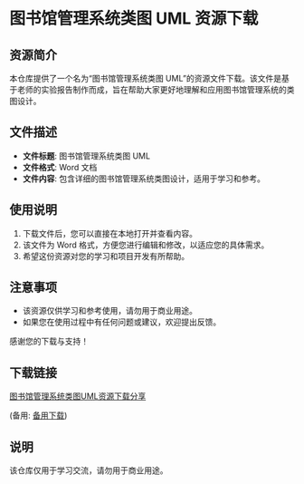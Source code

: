 # 图书馆管理系统类图 UML 资源下载

## 资源简介

本仓库提供了一个名为“图书馆管理系统类图 UML”的资源文件下载。该文件是基于老师的实验报告制作而成，旨在帮助大家更好地理解和应用图书馆管理系统的类图设计。

## 文件描述

- **文件标题**: 图书馆管理系统类图 UML
- **文件格式**: Word 文档
- **文件内容**: 包含详细的图书馆管理系统类图设计，适用于学习和参考。

## 使用说明

1. 下载文件后，您可以直接在本地打开并查看内容。
2. 该文件为 Word 格式，方便您进行编辑和修改，以适应您的具体需求。
3. 希望这份资源对您的学习和项目开发有所帮助。

## 注意事项

- 该资源仅供学习和参考使用，请勿用于商业用途。
- 如果您在使用过程中有任何问题或建议，欢迎提出反馈。

感谢您的下载与支持！

## 下载链接
[图书馆管理系统类图UML资源下载分享](https://pan.quark.cn/s/5936aa983231) 

(备用: [备用下载](https://pan.baidu.com/s/1hpGRjovKIXzpyImRhrXHsA?pwd=1234))

## 说明

该仓库仅用于学习交流，请勿用于商业用途。
